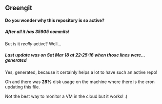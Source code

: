 ## Greengit

#### Do you wonder why this repository is so active?

##### After all it has 35905 commits!

But is it *really* active? Well...

##### Last update was on Sat Mar 18 at 22:25:16 when those lines were... generated

Yes, generated, because it certainly helps a lot to have such an active repo!

Oh and there was **28%** disk usage on the machine
where there is the cron updating this file.

Not the best way to monitor a VM in the cloud but it works! :)
